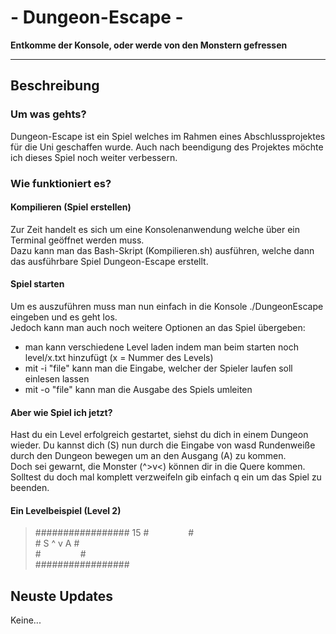 # - Dungeon-Escape - #
**Entkomme der Konsole, oder werde von den Monstern gefressen**

---

## Beschreibung
### Um was gehts?
Dungeon-Escape ist ein Spiel welches im Rahmen eines Abschlussprojektes für die Uni geschaffen wurde.
Auch nach beendigung des Projektes möchte ich dieses Spiel noch weiter verbessern.  
 
### Wie funktioniert es?
#### Kompilieren (Spiel erstellen)
Zur Zeit handelt es sich um eine Konsolenanwendung welche über ein Terminal geöffnet werden muss.  
Dazu kann man das Bash-Skript (Kompilieren.sh) ausführen, welche dann das ausführbare Spiel Dungeon-Escape erstellt.

#### Spiel starten
Um es auszuführen muss man nun einfach in die Konsole ./DungeonEscape eingeben und es geht los.  
Jedoch kann man auch noch weitere Optionen an das Spiel übergeben:
- man kann verschiedene Level laden indem man beim starten noch level/x.txt hinzufügt (x = Nummer des Levels)
- mit -i "file" kann man die Eingabe, welcher der Spieler laufen soll einlesen lassen
- mit -o "file" kann man die Ausgabe des Spiels umleiten

#### Aber wie Spiel ich jetzt?
Hast du ein Level erfolgreich gestartet, siehst du dich in einem Dungeon wieder.
Du kannst dich (S) nun durch die Eingabe von wasd Rundenweiße durch den Dungeon bewegen um an den Ausgang (A) zu kommen.  
Doch sei gewarnt, die Monster (^>v<) können dir in die Quere kommen.  
Solltest du doch mal komplett verzweifeln gib einfach q ein um das Spiel zu beenden.  

#### Ein Levelbeispiel (Level 2)

> #################  15
> \#&nbsp; &nbsp; &nbsp; &nbsp; &nbsp; &nbsp; &nbsp; &nbsp; #  
> \#    S  ^ v  A  #  
> \#&nbsp; &nbsp; &nbsp; &nbsp; &nbsp; &nbsp; &nbsp; &nbsp; #  
> #################  

## Neuste Updates
Keine...
